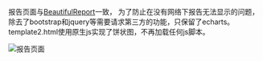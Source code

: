 报告页面与[BeautifulReport](https://github.com/TesterlifeRaymond/BeautifulReport)一致，
为了防止在没有网络下报告无法显示的问题，除去了bootstrap和jquery等需要请求第三方的功能，只保留了echarts。  
template2.html使用原生js实现了饼状图，不再加载任何js脚本。

![报告页面](https://github.com/lbsx/test_report/assets/29148355/dc5f59fd-f917-42d9-90ce-c9ed8798658b)

